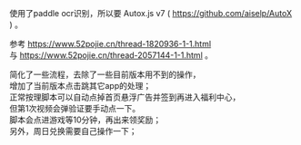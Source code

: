 
使用了paddle ocr识别，所以要 Autox.js v7 ( https://github.com/aiselp/AutoX ) 。  

参考 https://www.52pojie.cn/thread-1820936-1-1.html  
与 https://www.52pojie.cn/thread-2057144-1-1.html 。  

简化了一些流程，去除了一些目前版本用不到的操作，  
增加了当前版本点击跳其它app的处理；  
正常按理脚本可以自动点掉首页悬浮广告并签到再进入福利中心，  
但第1次视频会弹验证要手动点一下。  
脚本会点进游戏等10分钟，再出来领奖励；  
另外，周日兑换需要自己操作一下；  
